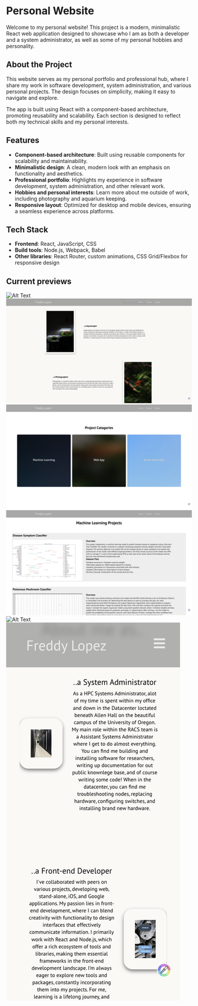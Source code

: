 # Personal Website

Welcome to my personal website! This project is a modern, minimalistic React web application designed to showcase who I am as both a developer and a system administrator, as well as some of my personal hobbies and personality.

## About the Project

This website serves as my personal portfolio and professional hub, where I share my work in software development, system administration, and various personal projects. The design focuses on simplicity, making it easy to navigate and explore.

The app is built using React with a component-based architecture, promoting reusability and scalability. Each section is designed to reflect both my technical skills and my personal interests.

## Features

- **Component-based architecture**: Built using reusable components for scalability and maintainability.
- **Minimalistic design**: A clean, modern look with an emphasis on functionality and aesthetics.
- **Professional portfolio**: Highlights my experience in software development, system administration, and other relevant work.
- **Hobbies and personal interests**: Learn more about me outside of work, including photography and aquarium keeping.
- **Responsive layout**: Optimized for desktop and mobile devices, ensuring a seamless experience across platforms.

## Tech Stack

- **Frontend**: React, JavaScript, CSS
- **Build tools**: Node.js, Webpack, Babel
- **Other libraries**: React Router, custom animations, CSS Grid/Flexbox for responsive design

## Current previews

![Alt Text](./public/readme/home_screen.png)
![Alt Text](./public/readme/Zag.png)
![Alt Text](./public/readme/Projects_tab.png)
![Alt Text](./public/readme/ML_projects.png)
![Alt Text](./public/readme/Gallery.png)
![Alt Text](./public/readme/mobile_zigzag.png)
